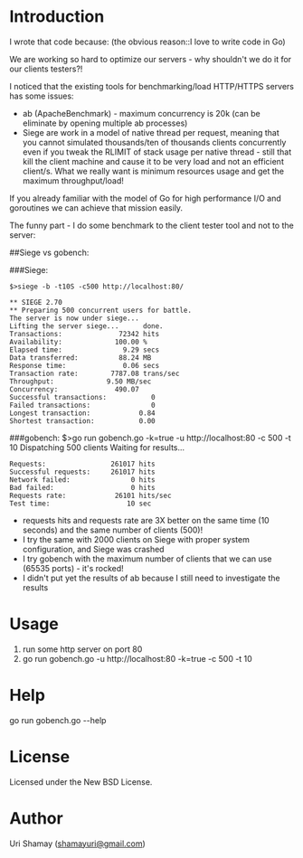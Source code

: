 Introduction
================

I wrote that code because: (the obvious reason::I love to write code in Go)

We are working so hard to optimize our servers - why shouldn't we do it for our clients testers?!

I noticed that the existing tools for benchmarking/load HTTP/HTTPS servers has some issues:
* ab (ApacheBenchmark) - maximum concurrency is 20k (can be eliminate by opening multiple ab processes)
* Siege are work in a model of native thread per request, meaning that you cannot simulated thousands/ten of thousands clients concurrently even if you tweak the RLIMIT of stack usage per native thread - still that kill the client machine and cause it to be very load and not an efficient client/s.
What we really want is minimum resources usage and get the maximum throughput/load!

If you already familiar with the model of Go for high performance I/O and goroutines we can achieve that mission easily.

The funny part - I do some benchmark to the client tester tool and not to the server:

##Siege vs gobench:

###Siege:

    $>siege -b -t10S -c500 http://localhost:80/
    
    ** SIEGE 2.70
    ** Preparing 500 concurrent users for battle.
    The server is now under siege...
    Lifting the server siege...      done.
    Transactions:		       72342 hits
    Availability:		      100.00 %
    Elapsed time:		        9.29 secs
    Data transferred:	       88.24 MB
    Response time:		        0.06 secs
    Transaction rate:	     7787.08 trans/sec
    Throughput:		        9.50 MB/sec
    Concurrency:		      490.07
    Successful transactions:           0
    Failed transactions:	           0
    Longest transaction:	        0.84
    Shortest transaction:	        0.00
    
###gobench:
    $>go run gobench.go -k=true -u http://localhost:80 -c 500 -t 10
    Dispatching 500 clients
    Waiting for results...

    Requests:                261017 hits
    Successful requests:     261017 hits
    Network failed:               0 hits
    Bad failed:                   0 hits
    Requests rate:            26101 hits/sec
    Test time:                   10 sec


* requests hits and requests rate are 3X better on the same time (10 seconds) and the same number of clients (500)!
* I try the same with 2000 clients on Siege with proper system configuration, and Siege was crashed
* I try gobench with the maximum number of clients that we can use (65535 ports) - it's rocked!
* I didn't put yet the results of ab because I still need to investigate the results


Usage
================

1. run some http server on port 80
2. go run gobench.go -u http://localhost:80 -k=true -c 500 -t 10


Help
================

go run gobench.go --help


License
================

Licensed under the New BSD License.


Author
================

Uri Shamay (shamayuri@gmail.com)
